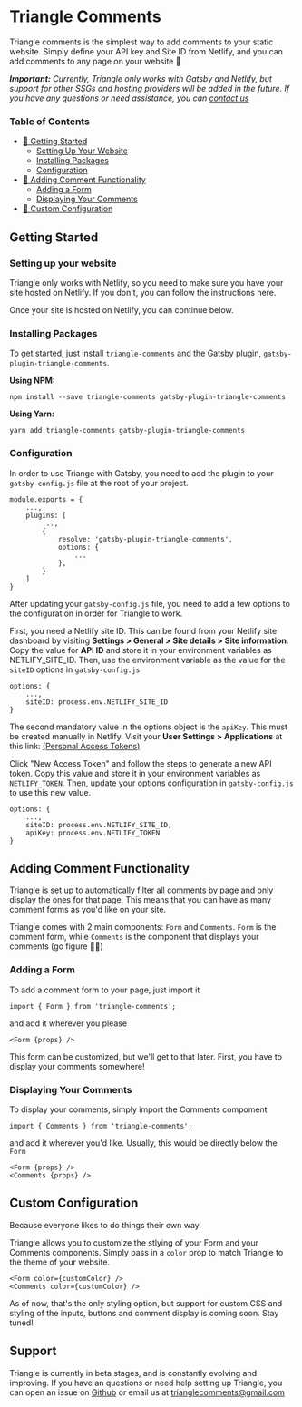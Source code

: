 # Triangle Comments

Triangle comments is the simplest way to add comments to your static website. Simply define your API key and Site ID from Netlify, and you can add comments to any page on your website 🎉

***Important:** Currently, Triangle only works with Gatsby and Netlify, but support for other SSGs and hosting providers will be added in the future. If you have any questions or need assistance, you can [contact us](https://github.com/jarodpeachey/triangle-comments#support)*

### Table of Contents

 - [🚀 Getting Started](https://github.com/jarodpeachey/triangle-comments#getting-started)
	 - [Setting Up Your Website](https://github.com/jarodpeachey/triangle-comments#setting-up-your-website)
	 - [Installing Packages](https://github.com/jarodpeachey/triangle-comments#installing-packages)	 
	 - [Configuration](https://github.com/jarodpeachey/triangle-comments#configuration)
 - [💬 Adding Comment Functionality](https://github.com/jarodpeachey/triangle-comments#adding-comment-functionality)
	 - [Adding a Form](https://github.com/jarodpeachey/triangle-comments#adding-a-form)
	 - [Displaying Your Comments](https://github.com/jarodpeachey/triangle-comments#displaying-your-comments)
- [🎨 Custom Configuration](https://github.com/jarodpeachey/triangle-comments#custom-configuration) 

## Getting Started
### Setting up your website
Triangle only works with Netlify, so you need to make sure you have your site hosted on Netlify. If you don't, you can follow the instructions here.

Once your site is hosted on Netlify, you can continue below.
### Installing Packages

To get started, just install `triangle-comments` and the Gatsby plugin, `gatsby-plugin-triangle-comments`.

**Using NPM:**
```
npm install --save triangle-comments gatsby-plugin-triangle-comments
```

**Using Yarn:**
```
yarn add triangle-comments gatsby-plugin-triangle-comments
```
### Configuration
In order to use Triange with Gatsby, you need to add the plugin to your `gatsby-config.js` file at the root of your project.
```
module.exports = {
	...,
	plugins: [
		...,
		{
			resolve: 'gatsby-plugin-triangle-comments',
			options: {
				...
			},
		}
	]
}
```
After updating your `gatsby-config.js` file, you need to add a few options to the configuration in order for Triangle to work.

First, you need a Netlify site ID. This can be found from your Netlify site dashboard by visiting **Settings > General > Site details > Site information**. Copy the value for **API ID** and store it in your environment variables as NETLIFY_SITE_ID. Then, use the environment variable as the value for the `siteID` options in `gatsby-config.js`
```
options: {
	...,
	siteID: process.env.NETLIFY_SITE_ID
}
```
The second mandatory value in the options object is the `apiKey`. This must be created manually in Netlify. Visit your **User Settings > Applications** at this link: [(Personal Access Tokens)](https://app.netlify.com/user/applications#personal-access-tokens)

Click "New Access Token" and follow the steps to generate a new API token. Copy this value and store it in your environment variables as `NETLIFY_TOKEN`. Then, update your options configuration in `gatsby-config.js` to use this new value.
```
options: {
	...,
	siteID: process.env.NETLIFY_SITE_ID,
	apiKey: process.env.NETLIFY_TOKEN
}
```

## Adding Comment Functionality
Triangle is set up to automatically filter all comments by page and only display the ones for that page. This means that you can have as many comment forms as you'd like on your site.

Triangle comes with 2 main components: `Form` and `Comments`. `Form` is the comment form, while `Comments` is the component that displays your comments (go figure 🤷‍♂️)

### Adding a Form

To add a comment form to your page, just import it 
```
import { Form } from 'triangle-comments';
```
and add it wherever you please
```
<Form {props} />
```
This form can be customized, but we'll get to that later. First, you have to display your comments somewhere!

### Displaying Your Comments

To display your comments, simply import the Comments compoment
```
import { Comments } from 'triangle-comments';
```
and add it wherever you'd like. Usually, this would be directly below the `Form`
```
<Form {props} />
<Comments {props} />
```

## Custom Configuration
Because everyone likes to do things their own way.

Triangle allows you to customize the stlying of your Form and your Comments components. Simply pass in a `color` prop to match Triangle to the theme of your website.

```
<Form color={customColor} />
<Comments color={customColor} />
```

As of now, that's the only styling option, but support for custom CSS and styling of the inputs, buttons and comment display is coming soon. Stay tuned!

## Support
Triangle is currently in beta stages, and is constantly evolving and improving. If you have an questions or need help setting up Triangle, you can open an issue on [Github](https://github.com/jarodpeachey/triangle-comments/issues) or email us at trianglecomments@gmail.com
